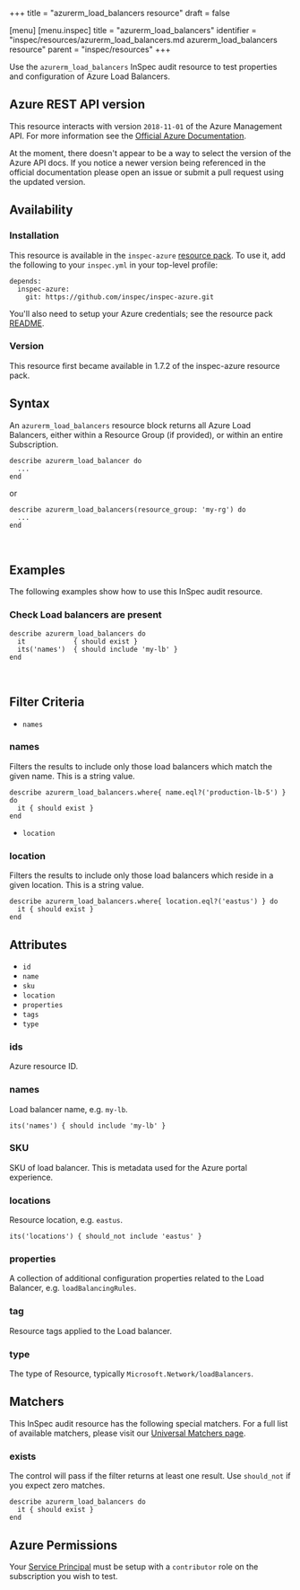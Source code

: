+++
title = "azurerm_load_balancers resource"
draft = false

[menu]
  [menu.inspec]
    title = "azurerm_load_balancers"
    identifier = "inspec/resources/azurerm_load_balancers.md azurerm_load_balancers resource"
    parent = "inspec/resources"
+++


Use the `azurerm_load_balancers` InSpec audit resource to test properties and configuration of Azure Load Balancers.
<br />

## Azure REST API version

This resource interacts with version `2018-11-01` of the Azure Management API. For more
information see the [Official Azure Documentation](https://docs.microsoft.com/en-us/rest/api/load-balancer/loadbalancers/list).

At the moment, there doesn't appear to be a way to select the version of the
Azure API docs. If you notice a newer version being referenced in the official
documentation please open an issue or submit a pull request using the updated
version.

## Availability

### Installation

This resource is available in the `inspec-azure` [resource
pack](https://www.inspec.io/docs/reference/glossary/#resource-pack). To use it, add the
following to your `inspec.yml` in your top-level profile:

    depends:
      inspec-azure:
        git: https://github.com/inspec/inspec-azure.git

You'll also need to setup your Azure credentials; see the resource pack
[README](https://github.com/inspec/inspec-azure#inspec-for-azure).

### Version

This resource first became available in 1.7.2 of the inspec-azure resource pack.

## Syntax

An `azurerm_load_balancers` resource block returns all Azure Load Balancers, either within a Resource Group (if provided), or within an entire Subscription.

    describe azurerm_load_balancer do
      ...
    end
    
  or
  
    describe azurerm_load_balancers(resource_group: 'my-rg') do
      ...
    end

<br />

## Examples

The following examples show how to use this InSpec audit resource.

### Check Load balancers  are present

    describe azurerm_load_balancers do
      it            { should exist }
      its('names')  { should include 'my-lb' }
    end
<br />

## Filter Criteria

* `names`

### names

Filters the results to include only those load balancers which match the given name. This is a string value.

    describe azurerm_load_balancers.where{ name.eql?('production-lb-5') } do
      it { should exist }
    end
    
* `location`

### location

Filters the results to include only those load balancers which reside in a given location. This is a string value.

    describe azurerm_load_balancers.where{ location.eql?('eastus') } do
      it { should exist }
    end

## Attributes

- `id`
- `name`
- `sku`
- `location`
- `properties`
- `tags`
- `type`
    
### ids
Azure resource ID.

### names
Load balancer name, e.g. `my-lb`.
    
    its('names') { should include 'my-lb' }

### SKU
SKU of load balancer. This is metadata used for the Azure portal experience.

### locations
Resource location, e.g. `eastus`.

    its('locations') { should_not include 'eastus' }

### properties
A collection of additional configuration properties related to the Load Balancer, e.g. `loadBalancingRules`.

### tag
Resource tags applied to the Load balancer.

### type
The type of Resource, typically `Microsoft.Network/loadBalancers`.

## Matchers

This InSpec audit resource has the following special matchers. For a full list of available matchers,
please visit our [Universal Matchers page](https://www.inspec.io/docs/reference/matchers/).

### exists

The control will pass if the filter returns at least one result. Use
`should_not` if you expect zero matches.

    describe azurerm_load_balancers do
      it { should exist }
    end

## Azure Permissions

Your [Service
Principal](https://docs.microsoft.com/en-us/azure/azure-resource-manager/resource-group-create-service-principal-portal)
must be setup with a `contributor` role on the subscription you wish to test.
